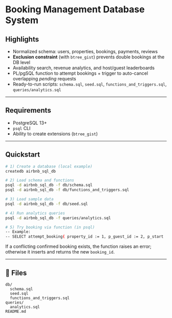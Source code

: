 # Booking Management Database System


## Highlights
- Normalized schema: users, properties, bookings, payments, reviews
- **Exclusion constraint** (with `btree_gist`) prevents double bookings at the DB level
- Availability search, revenue analytics, and host/guest leaderboards
- PL/pgSQL function to attempt bookings + trigger to auto-cancel overlapping *pending* requests
- Ready-to-run scripts: `schema.sql`, `seed.sql`, `functions_and_triggers.sql`, `queries/analytics.sql`

---

## Requirements
- PostgreSQL 13+
- `psql` CLI
- Ability to create extensions (`btree_gist`)
---

## Quickstart

```bash
# 1) Create a database (local example)
createdb airbnb_sql_db

# 2) Load schema and functions
psql -d airbnb_sql_db -f db/schema.sql
psql -d airbnb_sql_db -f db/functions_and_triggers.sql

# 3) Load sample data
psql -d airbnb_sql_db -f db/seed.sql

# 4) Run analytics queries
psql -d airbnb_sql_db -f queries/analytics.sql

# 5) Try booking via function (in psql)
-- Example:
-- SELECT attempt_booking( property_id := 1, p_guest_id := 2, p_start := DATE '2025-09-03', p_end := DATE '2025-09-06' );
```
If a conflicting confirmed booking exists, the function raises an error; otherwise it inserts and returns the new `booking_id`.

---

## 📂 Files

```
db/
  schema.sql                  
  seed.sql                  
  functions_and_triggers.sql   
queries/
  analytics.sql                
README.md
```
